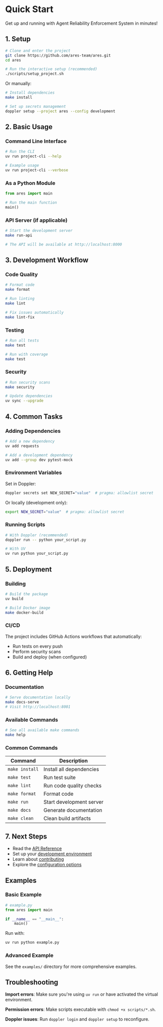 # Quick Start

Get up and running with Agent Reliability Enforcement System in minutes!

## 1. Setup

```bash
# Clone and enter the project
git clone https://github.com/ares-team/ares.git
cd ares

# Run the interactive setup (recommended)
./scripts/setup_project.sh
```

Or manually:

```bash
# Install dependencies
make install

# Set up secrets management
doppler setup --project ares --config development
```

## 2. Basic Usage

### Command Line Interface

```bash
# Run the CLI
uv run project-cli --help

# Example usage
uv run project-cli --verbose
```

### As a Python Module

```python
from ares import main

# Run the main function
main()
```

### API Server (if applicable)

```bash
# Start the development server
make run-api

# The API will be available at http://localhost:8000
```

## 3. Development Workflow

### Code Quality

```bash
# Format code
make format

# Run linting
make lint

# Fix issues automatically
make lint-fix
```

### Testing

```bash
# Run all tests
make test

# Run with coverage
make test
```

### Security

```bash
# Run security scans
make security

# Update dependencies
uv sync --upgrade
```

## 4. Common Tasks

### Adding Dependencies

```bash
# Add a new dependency
uv add requests

# Add a development dependency
uv add --group dev pytest-mock
```

### Environment Variables

Set in Doppler:
```bash
doppler secrets set NEW_SECRET="value"  # pragma: allowlist secret
```

Or locally (development only):
```bash
export NEW_SECRET="value"  # pragma: allowlist secret
```

### Running Scripts

```bash
# With Doppler (recommended)
doppler run -- python your_script.py

# With UV
uv run python your_script.py
```

## 5. Deployment

### Building

```bash
# Build the package
uv build

# Build Docker image
make docker-build
```

### CI/CD

The project includes GitHub Actions workflows that automatically:

- Run tests on every push
- Perform security scans
- Build and deploy (when configured)

## 6. Getting Help

### Documentation

```bash
# Serve documentation locally
make docs-serve
# Visit http://localhost:8001
```

### Available Commands

```bash
# See all available make commands
make help
```

### Common Commands

| Command | Description |
|---------|-------------|
| `make install` | Install all dependencies |
| `make test` | Run test suite |
| `make lint` | Run code quality checks |
| `make format` | Format code |
| `make run` | Start development server |
| `make docs` | Generate documentation |
| `make clean` | Clean build artifacts |

## 7. Next Steps

- Read the [API Reference](api.md)
- Set up your [development environment](development.md)
- Learn about [contributing](contributing.md)
- Explore the [configuration options](configuration.md)

## Examples

### Basic Example

```python
# example.py
from ares import main

if __name__ == "__main__":
    main()
```

Run with:
```bash
uv run python example.py
```

### Advanced Example

See the `examples/` directory for more comprehensive examples.

## Troubleshooting

**Import errors**: Make sure you're using `uv run` or have activated the virtual environment.

**Permission errors**: Make scripts executable with `chmod +x scripts/*.sh`.

**Doppler issues**: Run `doppler login` and `doppler setup` to reconfigure.
